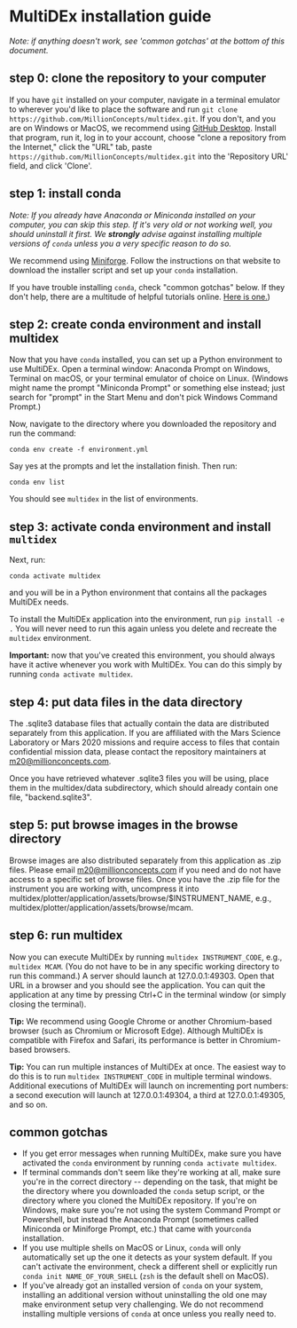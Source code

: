 # MultiDEx installation guide

*Note: if anything doesn't work, see 'common gotchas' at the bottom of this document.*

## step 0: clone the repository to your computer

If you have `git` installed on your computer, navigate in a terminal emulator to wherever you'd 
like to place the software and run `git clone https://github.com/MillionConcepts/multidex.git`.
If you don't, and you are on Windows or MacOS, we recommend using 
[GitHub Desktop](https://desktop.github.com/). Install that program, run it, 
log in to your account, choose "clone a repository from the Internet," click the "URL" tab,
paste `https://github.com/MillionConcepts/multidex.git` into the 'Repository URL' field,
and click 'Clone'.

## step 1: install conda

*Note: If you already have Anaconda or Miniconda installed on your computer, you can
skip this step. If it's very old or not working well, you should uninstall it first.
We **strongly** advise against installing multiple versions of `conda`
unless you a very specific reason to do so.*

We recommend using 
[Miniforge](https://github.com/conda-forge/miniforge?tab=readme-ov-file#install).
Follow the instructions on that website to download the installer script and 
set up your `conda` installation.

If you have trouble installing `conda`, check "common gotchas" below. If they don't help, 
there are a multitude of helpful tutorials online. [Here is one.](https://www.youtube.com/watch?v=zL65J9c5_KU))

## step 2: create conda environment and install multidex

Now that you have `conda` installed, you can set up a Python environment
to use MultiDEx. Open a terminal window: Anaconda Prompt on Windows, 
Terminal on macOS, or your terminal emulator of choice on Linux. (Windows 
might name the prompt "Miniconda Prompt" or something else instead; just 
search for "prompt" in the Start Menu and don't pick Windows Command Prompt.)

Now, navigate to the directory where you downloaded the repository and run 
the command:

`conda env create -f environment.yml`

Say yes at the prompts and let the installation finish. Then run:

`conda env list`

You should see `multidex` in the list of environments.

## step 3: activate conda environment and install `multidex`

Next, run:

`conda activate multidex`

and you will be in a Python environment that contains all the packages
MultiDEx needs. 

To install the MultiDEx application into the environment, run 
`pip install -e .` You will never need to run this again unless you delete and
recreate the `multidex` environment.

**Important:** now that you've created this environment, you should always 
have it active whenever you work with MultiDEx. You can do this simply by 
running `conda activate multidex`.

## step 4: put data files in the data directory

The .sqlite3 database files that actually contain the data are distributed 
separately from this application. If you are affiliated with the Mars Science 
Laboratory or Mars 2020 missions and require access to files that contain 
confidential mission data, please contact the repository maintainers at
m20@millionconcepts.com. 

Once you have retrieved whatever .sqlite3 files you will be using, place them 
in the multidex/data subdirectory, which should already contain one file, 
"backend.sqlite3".

## step 5: put browse images in the browse directory

Browse images are also distributed separately from this application as 
.zip files. Please email m20@millionconcepts.com if you need and do not have 
access to a specific set of browse files. Once you have the .zip file for the 
instrument you are working with, uncompress it into 
multidex/plotter/application/assets/browse/$INSTRUMENT_NAME, e.g., 
multidex/plotter/application/assets/browse/mcam.

## step 6: run multidex

Now you can execute MultiDEx by running `multidex INSTRUMENT_CODE`, 
e.g., `multidex MCAM`. (You do not have to be in any specific working directory 
to run this command.) A server should launch at 127.0.0.1:49303. Open that URL
in a browser and you should see the application. You can quit the application 
at any time by pressing Ctrl+C in the terminal window (or simply closing the 
terminal).

**Tip:**
We recommend using Google Chrome or another Chromium-based browser (such as 
Chromium or Microsoft Edge). Although MultiDEx is compatible with Firefox and 
Safari, its performance is better in Chromium-based browsers.

**Tip:**
You can run multiple instances of MultiDEx at once. The easiest way to do this 
is to run `multidex INSTRUMENT_CODE` in multiple terminal windows. Additional
executions of MultiDEx will launch on incrementing port numbers: a second 
execution will launch at 127.0.0.1:49304, a third at 127.0.0.1:49305, and so on.

## common gotchas

* If you get error messages when running MultiDEx, make sure you have activated the `conda` environment by running 
  `conda activate multidex`.
* If terminal commands don't seem like they're working at all, make sure you're in 
  the correct directory -- depending on the task, that might be the directory where you
  downloaded the `conda` setup script, or the directory where you cloned the MultiDEx repository.
  If you're on Windows, make sure you're not using the system Command Prompt or Powershell,
  but instead the Anaconda Prompt (sometimes called Miniconda or Miniforge Prompt, etc.) 
  that came with your`conda` installation.
* If you use multiple shells on MacOS or Linux, `conda` will only 
  automatically set up the one it detects as your system default. If you can't 
  activate the environment, check a different shell or explicitly run `conda init NAME_OF_YOUR_SHELL`
  (`zsh` is the default shell on MacOS).
* If you've already got an installed version of `conda` on your system, installing 
  an additional version without uninstalling the old one may make environment setup very 
  challenging. We do not recommend installing multiple versions of `conda` at once 
  unless you really need to.
